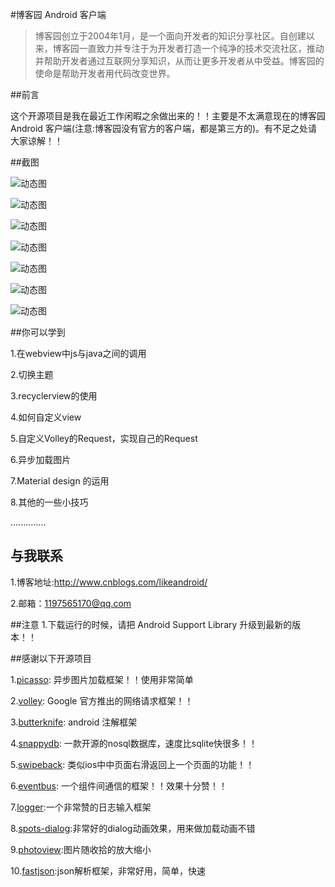 #博客园 Android 客户端

> 博客园创立于2004年1月，是一个面向开发者的知识分享社区。自创建以来，博客园一直致力并专注于为开发者打造一个纯净的技术交流社区，推动并帮助开发者通过互联网分享知识，从而让更多开发者从中受益。博客园的使命是帮助开发者用代码改变世界。

##前言

这个开源项目是我在最近工作闲暇之余做出来的！！主要是不太满意现在的博客园 Android 客户端(注意:博客园没有官方的客户端，都是第三方的)。有不足之处请大家谅解！！

##截图

![动态图](http://ww1.sinaimg.cn/large/a174c633gw1err19wkx7wg20b40hsnpd.gif)

![动态图](http://ww2.sinaimg.cn/large/a174c633gw1err1c660x3g20b40hs1ky.gif)

![动态图](http://ww2.sinaimg.cn/large/a174c633gw1err1esicu1g20b40hskjl.gif)

![动态图](http://ww2.sinaimg.cn/large/a174c633gw1eryyh80bvdg20b40hskjl.gif)

![动态图](http://ww3.sinaimg.cn/large/a174c633gw1eryylnmfffg20b40hs4qp.gif)

![动态图](http://ww2.sinaimg.cn/large/a174c633gw1eryypqjiujg20b40hs4qq.gif)

![动态图](http://ww1.sinaimg.cn/large/a174c633gw1eryywq1im4g20b40hse81.gif)

##你可以学到

1.在webview中js与java之间的调用

2.切换主题

3.recyclerview的使用

4.如何自定义view

5.自定义Volley的Request，实现自己的Request

6.异步加载图片

7.Material design 的运用

8.其他的一些小技巧

..............

## 与我联系

1.博客地址:http://www.cnblogs.com/likeandroid/

2.邮箱：1197565170@qq.com

##注意
1.下载运行的时候，请把 Android Support Library 升级到最新的版本！！

##感谢以下开源项目

1.[picasso](https://github.com/square/picasso): 异步图片加载框架！！使用非常简单

2.[volley](https://android.googlesource.com/platform/frameworks/volley): Google 官方推出的网络请求框架！！

3.[butterknife](https://github.com/JakeWharton/butterknife): android 注解框架

4.[snappydb](https://github.com/nhachicha/SnappyDB): 一款开源的nosql数据库，速度比sqlite快很多！！

5.[swipeback](https://github.com/liuguangqiang/SwipeBack): 类似ios中中页面右滑返回上一个页面的功能！！

6.[eventbus](https://github.com/greenrobot/EventBus): 一个组件间通信的框架！！效果十分赞！！

7.[logger](https://github.com/orhanobut/logger):一个非常赞的日志输入框架

8.[spots-dialog](https://github.com/d-max/spots-dialog):非常好的dialog动画效果，用来做加载动画不错

9.[photoview](https://github.com/chrisbanes/PhotoView):图片随收拾的放大缩小

10.[fastjson](http://git.oschina.net/wenshao/fastjson):json解析框架，非常好用，简单，快速




